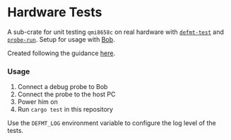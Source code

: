 # Hardware Tests

A sub-crate for unit testing `qmi8658c` on real hardware with [`defmt-test`](https://github.com/knurling-rs/defmt) and [`probe-run`](https://github.com/knurling-rs/probe-run).
Setup for usage with [Bob]().

Created following the guidance [here](https://ferrous-systems.com/blog/test-driver-crate/#target-testing-with-defmt-test).

### Usage

1. Connect a debug probe to Bob
1. Connect the probe to the host PC
1. Power him on
1. Run `cargo test` in this repository

Use the `DEFMT_LOG` environment variable to configure the log level of the tests.
